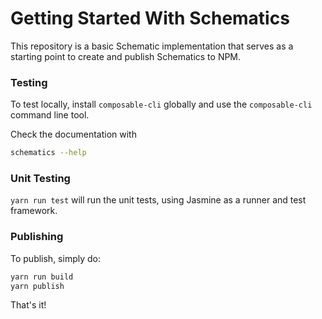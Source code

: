 # Getting Started With Schematics

This repository is a basic Schematic implementation that serves as a starting point to create and publish Schematics to NPM.

### Testing

To test locally, install `composable-cli` globally and use the `composable-cli` command line tool.

Check the documentation with

```bash
schematics --help
```

### Unit Testing

`yarn run test` will run the unit tests, using Jasmine as a runner and test framework.

### Publishing

To publish, simply do:

```bash
yarn run build
yarn publish
```

That's it!
